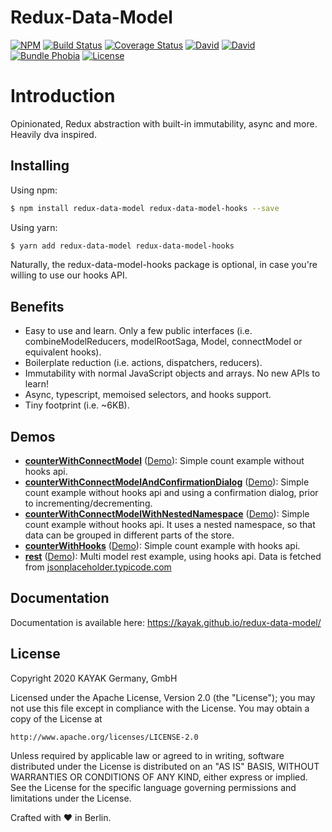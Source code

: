 # Redux-Data-Model

[![NPM](https://img.shields.io/npm/v/redux-data-model.svg)](https://www.npmjs.com/package/redux-data-model)
[![Build Status](https://travis-ci.org/kayak/redux-data-model.png?branch=master)](https://travis-ci.org/kayak/redux-data-model)
[![Coverage Status](https://coveralls.io/repos/github/kayak/redux-data-model/badge.svg)](https://coveralls.io/github/kayak/redux-data-model)
[![David](https://img.shields.io/david/kayak/redux-data-model.svg)](https://david-dm.org/kayak/redux-data-model)
[![David](https://img.shields.io/david/dev/kayak/redux-data-model.svg)](https://david-dm.org/kayak/redux-data-model)
[![Bundle Phobia](https://img.shields.io/bundlephobia/minzip/redux-data-model)](https://bundlephobia.com/result?p=redux-data-model)
[![License](https://img.shields.io/npm/l/redux-data-model)](https://www.npmjs.com/package/redux-data-model)

# Introduction

Opinionated, Redux abstraction with built-in immutability, async and more. Heavily dva inspired.

## Installing

Using npm:

```bash
$ npm install redux-data-model redux-data-model-hooks --save
```

Using yarn:

```bash
$ yarn add redux-data-model redux-data-model-hooks
```

Naturally, the redux-data-model-hooks package is optional, in case you're willing to use our hooks API.

## Benefits

* Easy to use and learn. Only a few public interfaces (i.e. combineModelReducers, modelRootSaga, Model, connectModel or equivalent hooks).
* Boilerplate reduction (i.e. actions, dispatchers, reducers).
* Immutability with normal JavaScript objects and arrays. No new APIs to learn!
* Async, typescript, memoised selectors, and hooks support.
* Tiny footprint (i.e. ~6KB).

## Demos

* [__counterWithConnectModel__](https://github.com/kayak/redux-data-model/tree/master/examples/counterWithConnectModel)
([Demo](https://codesandbox.io/s/github/kayak/redux-data-model/tree/master/examples/counterWithConnectModel)): 
Simple count example without hooks api.
* [__counterWithConnectModelAndConfirmationDialog__](https://github.com/kayak/redux-data-model/tree/master/examples/counterWithConnectModelAndConfirmationDialog)
([Demo](https://codesandbox.io/s/github/kayak/redux-data-model/tree/master/examples/counterWithConnectModelAndConfirmationDialog)): 
Simple count example without hooks api and using a confirmation dialog, prior to incrementing/decrementing.
* [__counterWithConnectModelWithNestedNamespace__](https://github.com/kayak/redux-data-model/tree/master/examples/counterWithConnectModelWithNestedNamespace)
([Demo](https://codesandbox.io/s/github/kayak/redux-data-model/tree/master/examples/counterWithConnectModelWithNestedNamespace)): 
Simple count example without hooks api. It uses a nested namespace, so that data can be grouped in different parts of the store.
* [__counterWithHooks__](https://github.com/kayak/redux-data-model/tree/master/examples/counterWithHooks)
([Demo](https://codesandbox.io/s/github/kayak/redux-data-model/tree/master/examples/counterWithHooks)):
Simple count example with hooks api.
* [__rest__](https://github.com/kayak/redux-data-model/tree/master/examples/rest)
([Demo](https://codesandbox.io/s/github/kayak/redux-data-model/tree/master/examples/rest)):
Multi model rest example, using hooks api. 
Data is fetched from [jsonplaceholder.typicode.com](http://jsonplaceholder.typicode.com/)

## Documentation

Documentation is available here: https://kayak.github.io/redux-data-model/

## License

Copyright 2020 KAYAK Germany, GmbH

Licensed under the Apache License, Version 2.0 (the "License");
you may not use this file except in compliance with the License.
You may obtain a copy of the License at

    http://www.apache.org/licenses/LICENSE-2.0

Unless required by applicable law or agreed to in writing, software
distributed under the License is distributed on an "AS IS" BASIS,
WITHOUT WARRANTIES OR CONDITIONS OF ANY KIND, either express or implied.
See the License for the specific language governing permissions and
limitations under the License.

Crafted with ♥ in Berlin.
